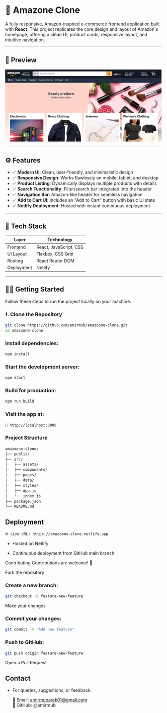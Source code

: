 
# 🛒 Amazone Clone

A fully responsive, Amazon-inspired e-commerce frontend application built with **React**. This project replicates the core design and layout of Amazon's homepage, offering a clean UI, product cards, responsive layout, and intuitive navigation.

---

## 📸 Preview

![Preview](./client/public/screenshots/preview.png)

---

## ⚙️ Features

- ✅ **Modern UI**: Clean, user-friendly, and minimalistic design
- ✅ **Responsive Design**: Works flawlessly on mobile, tablet, and desktop
- ✅ **Product Listing**: Dynamically displays multiple products with details
- ✅ **Search Functionality**: Filter/search bar integrated into the header
- ✅ **Navigation Bar**: Amazon-like header for seamless navigation
- ✅ **Add to Cart UI**: Includes an "Add to Cart" button with basic UI state
- ✅ **Netlify Deployment**: Hosted with instant continuous deployment

---

## 🚀 Tech Stack

| Layer      | Technology              |
|------------|--------------------------|
| Frontend   | React, JavaScript, CSS   |
| UI Layout  | Flexbox, CSS Grid        |
| Routing    | React Router DOM         |
| Deployment | Netlify                  |

---

## 🧑‍💻 Getting Started

Follow these steps to run the project locally on your machine.

### 1. Clone the Repository

```bash
git clone https://github.com/amirmub/amazoone-clone.git
cd amazoone-clone
```


### Install dependencies:
```bash
npm install
```
### Start the development server:

```bash
npm start
```

### Build for production:

```bash
npm run build
```
### Visit the app at:
```bash
📍 http://localhost:3000
```

### Project Structure
```bash
amazoone-clone/
├── public/
├── src/
│   ├── assets/
│   ├── components/
│   ├── pages/
│   ├── data/
│   ├── styles/
│   ├── App.js
│   └── index.js
├── package.json
└── README.md
```
## Deployment
```bash
🌐 Live URL: https://amazoone-clone.netlify.app
```

- Hosted on Netlify

- Continuous deployment from GitHub main branch

Contributing
Contributions are welcome! 🚀

Fork the repository

### Create a new branch:
```bash
git checkout -b feature-new-feature
```
Make your changes

### Commit your changes:

```bash
git commit -m "Add new feature"
```
### Push to GitHub:
```bash
git push origin feature-new-feature
```
Open a Pull Request

## Contact
- For queries, suggestions, or feedback:

  📧 Email: amirmubarek01@gmail.com <br>
 📌 GitHub: @amirmub

